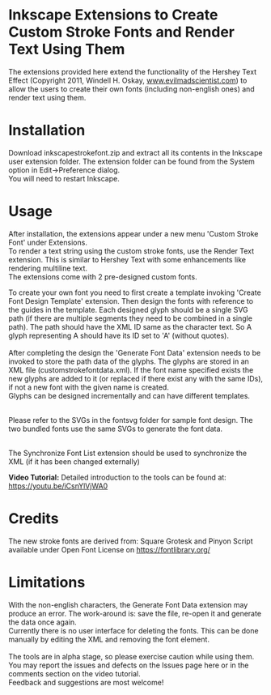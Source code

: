 # Inkscape Extensions to Create Custom Stroke Fonts and Render Text Using Them
The extensions provided here extend the functionality of the Hershey Text Effect
(Copyright 2011, Windell H. Oskay, www.evilmadscientist.com) to allow the users
to create their own fonts (including non-english ones) and render text using them. 

# Installation
Download inkscapestrokefont.zip and extract all its contents in the Inkscape user extension folder. 
The extension folder can be found from the System option in Edit->Preference dialog. <br>
You will need to restart Inkscape.

# Usage
After installation, the extensions appear under a new menu 'Custom Stroke Font' under Extensions.<br>
To render a text string using the custom stroke fonts, use the Render Text extension. This is similar to Hershey Text
with some enhancements like rendering multiline text.<br>
The extensions come with 2 pre-designed custom fonts.

To create your own font you need to first create a template invoking 'Create Font Design Template' extension.
Then design the fonts with reference to the guides in the template. Each designed glyph should be a single SVG path 
(if there are multiple segments they need to be combined in a single path). The path should have the XML ID same as the 
character text. So A glyph representing A should have its ID set to 'A' (without quotes). <br><br>
After completing the design the 'Generate Font Data' extension needs to be invoked to store the path data of the 
glyphs. The glyphs are stored in an XML file (customstrokefontdata.xml). If the font name specified exists the new glyphs are added to it (or replaced
if there exist any with the same IDs), if not a new font with the given name is created. <br>
Glyphs can be designed incrementally and can have different templates. <br><br>

Please refer to the SVGs in the fontsvg folder for sample font design. The two bundled  fonts use the same SVGs to 
generate the font data. <br><br>

The Synchronize Font List extension should be used to synchronize the XML (if it has been changed externally)<br>

<b>Video Tutorial:</b> Detailed introduction to the tools can be found at: https://youtu.be/iCsnYlVjWA0

# Credits
The new stroke fonts are derived from: Square Grotesk and Pinyon Script available under Open Font License on https://fontlibrary.org/<br>

# Limitations
With the non-english characters, the Generate Font Data extension may produce an error. The work-around is: save the file,
re-open it and generate the data once again.<br>
Currently there is no user interface for deleting the fonts. This can be done manually by editing the XML and removing the font element.<br><br>
The tools are in alpha stage, so please exercise caution while using them. <br>
You may report the issues and defects on the Issues page here or in the comments section on the video tutorial.<br>
Feedback and suggestions are most welcome!
